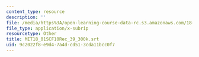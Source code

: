 ```yaml
---
content_type: resource
description: ''
file: /media/https%3A/open-learning-course-data-rc.s3.amazonaws.com/18-01sc-single-variable-calculus-fall-2010/9c2022f8e9d47a4dcd513cda11bcc0f7_MIT18_01SCF10Rec_39_300k.srt
file_type: application/x-subrip
resourcetype: Other
title: MIT18_01SCF10Rec_39_300k.srt
uid: 9c2022f8-e9d4-7a4d-cd51-3cda11bcc0f7
---
```

